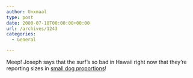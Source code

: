 ```yaml
---
author: Unxmaal
type: post
date: 2000-07-18T00:00:00+00:00
url: /archives/1243
categories:
  - General

---
```

Meep! Joseph says that the surf&#8217;s so bad in Hawaii right now that they&#8217;re reporting sizes in [small dog proportions][1]!

 [1]: http://ilikai.soest.hawaii.edu/HILO/surfforc.html
